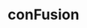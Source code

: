 ---
layout: page
title: conFusion
description: A restaurant web application based on React.
img: assets/img/confusion.jpg
importance: 12
category: fun
github: https://github.com/urvashiramdasani/conFusion
---